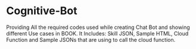 # Cognitive-Bot
Providing All the required codes used while creating Chat Bot and showing different Use cases in BOOK.
It Includes: Skill JSON, Sample HTML, Cloud Function and Sample JSONs that are using to call the cloud function.
